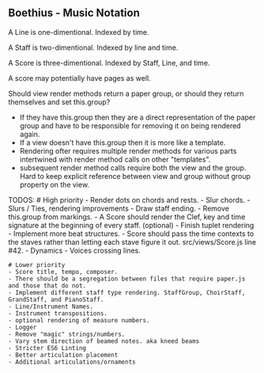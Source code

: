 Boethius - Music Notation
-------------------------

A Line is one-dimentional. Indexed by time.

A Staff is two-dimentional. Indexed by line and time.

A Score is three-dimentional. Indexed by Staff, Line, and time.

A score may potentially have pages as well.


Should view render methods return a paper group, or should they return themselves and set this.group?
- If they have this.group then they are a direct representation of the paper group and have to be responsible for removing it on being rendered again.
- If a view doesn't have this.group then it is more like a template.
- Rendering ofter requires multiple render methods for various parts intertwined with render method calls on other "templates".
- subsequent render method calls require both the view and the group. Hard to keep explicit reference between view and group without group property on the view.

TODOS:
    # High priority
    - Render dots on chords and rests.
    - Slur chords.
    - Slurs / Ties, rendering improvements
    - Draw staff ending.
    - Remove this.group from markings.
    - A Score should render the Clef, key and time signature at the beginning of every staff. (optional)
    - Finish tuplet rendering
    - Implement more beat structures.
    - Score should pass the time contexts to the staves rather than letting each stave figure it out. src/views/Score.js line #42.
    - Dynamics
    - Voices crossing lines.

    # Lower priority
    - Score title, tempo, composer.
    - There should be a segregation between files that require paper.js and those that do not.
    - Implement different staff type rendering. StaffGroup, ChoirStaff, GrandStaff, and PianoStaff.
    - Line/Instrument Names.
    - Instrument transpositions.
    - optional rendering of measure numbers.
    - Logger
    - Remove "magic" strings/numbers.
    - Vary stem direction of beamed notes. aka kneed beams
    - Stricter ES6 Linting
    - Better articulation placement
    - Additional articulations/ornaments
